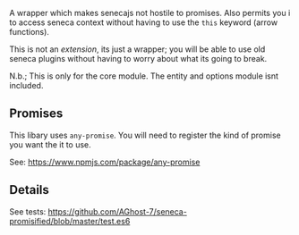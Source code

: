A wrapper which makes senecajs not hostile to promises. Also permits you i
to access seneca context without having to use the `this` keyword (arrow
functions).

This is not an _extension_, its just a wrapper; you will be able to use
old seneca plugins without having to worry about what its going to
break.

N.b.; This is only for the core module. The entity and options
module isnt included.

## Promises
This libary uses `any-promise`. You will need to register the kind of promise
you want the it to use.

See: https://www.npmjs.com/package/any-promise

## Details

See tests: https://github.com/AGhost-7/seneca-promisified/blob/master/test.es6

